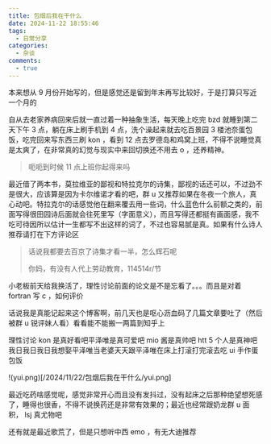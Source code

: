 ```yaml
---
title: 包烟后我在干什么
date: 2024-11-22 18:55:46
tags:
  - 日常分享
categories:
  - 杂谈
comments:
  - true
---
```


本来想从 9 月份开始写的，但是感觉还是留到年末再写比较好，于是打算只写近一个月的

<!--more-->

自从去老家养病回来后就一直过着一种抽象生活，每天晚上吃完 bzd 就睡到第二天下午 3 点，躺在床上刷手机到 4 点，洗个澡起来就去吃百景园 3 楼池奈蛋包饭，吃完回来写东西三刷 kon ，看到 12 点去罗德岛和鸡窝上班，不得不说睡觉真是太爽了，在非常真的幻觉与现实中来回切换还不用去 o ，还养精神。

> 呃呃到时候 11 点上班你起得来吗

最近借了两本书，莫拉维亚的鄙视和特拉克尔的诗集，鄙视的话还可以，不过劲不是很大，应该算是因为卡尔维诺才看的吧，群 u 又推荐如果在冬夜一个旅人，真心动吧。特拉克尔的话感觉他在翻来覆去用一些词，什么蓝色什么前额之类的，前面写得很田园诗后面就会往死里写（字面意义），而且写得还都挺有画面感，我不吃可待因所以估计一生都写不出这样的词了，不过也容易腻是真。如果有什么诗人推荐请打在下方评论区

> 话说我都要去百京了诗集才看一半，怎么辉石呢
>
> 你妈，有没有人代上劳动教育，114514r/节

小老板前天给我换活了，理性讨论前面的论文是不是忘看了。。。而且是对着 fortran 写 c ，如何评价

话说我是真能记起来这个博客啊，前几天也是呕心沥血码了几篇文章要吐了（然后被群 u 锐评妹人看）看看能不能搬一两篇到知乎上

理性讨论 kon 是真好看吧平泽唯是真可爱吧 mio 酱是真帅吧 htt 5 个人是真神吧我日我日我日我想娶平泽唯当老婆天天跟平泽唯在床上打滚打完滚去吃 ui 手作蛋包饭

!(yui.png)[/2024/11/22/包烟后我在干什么/yui.png]

最近吃药啥感觉呢，感觉非常开心而且没有发抖过，没有起床之后那种绝望想死感了，睡得也很香，不得不说换药还是非常有效果的；最近也经常跟奶龙群 u 面积， lsj 真尤物吧

还有就是最近歌荒了，但是只想听中西 emo ，有无大迪推荐
